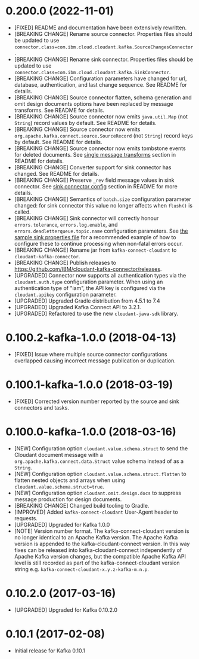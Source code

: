 # 0.200.0 (2022-11-01)

- [FIXED] README and documentation have been extensively rewritten.
- [BREAKING CHANGE] Rename source connector. Properties files should be updated to
  use `connector.class=com.ibm.cloud.cloudant.kafka.SourceChangesConnector`.
- [BREAKING CHANGE] Rename sink connector. Properties files should be updated to
  use `connector.class=com.ibm.cloud.cloudant.kafka.SinkConnector`.
- [BREAKING CHANGE] Configuration parameters have changed for url, database, authentication, and last change sequence.
  See README for details.
- [BREAKING CHANGE] Source connector flatten, schema generation and omit design documents options have been replaced by
  message transforms. See README for details.
- [BREAKING CHANGE] Source connector now emits `java.util.Map` (not `String`) record values by default. See README for
  details.
- [BREAKING CHANGE] Source connector now emits `org.apache.kafka.connect.source.SourceRecord` (not `String`) record keys
  by default. See README for details.
- [BREAKING CHANGE] Source connector now emits tombstone events for deleted documents.
  See [single message transforms](README.md#single-message-transforms) section in README for details.
- [BREAKING CHANGE] Converter support for sink connector has changed. See README for details.
- [BREAKING CHANGE] Preserve `_rev` field message values in sink connector.
  See [sink connector config](README.md#converter-configuration-sink-connector) section in README for more details.
- [BREAKING CHANGE] Semantics of `batch.size` configuration parameter changed: for sink connector this value no longer
  affects when `flush()` is called.
- [BREAKING CHANGE] Sink connector will correctly honour `errors.tolerance`, `errors.log.enable`,
  and `errors.deadletterqueue.topic.name` configuration parameters.
  See [the sample sink properties file](docs/connect-cloudant-sink-example.properties) for a recommended example of how
  to configure these to continue processing when non-fatal errors occur.
- [BREAKING CHANGE] Rename jar from `kafka-connect-cloudant` to `cloudant-kafka-connector`.
- [BREAKING CHANGE] Publish releases to https://github.com/IBM/cloudant-kafka-connector/releases.
- [UPGRADED] Connector now supports all authentication types via the `cloudant.auth.type` configuration parameter. When
  using an authentication type of "iam", the API key is configured via the `cloudant.apikey` configuration parameter.
- [UPGRADED] Upgraded Gradle distribution from 4.5.1 to 7.4
- [UPGRADED] Upgraded Kafka Connect API to 3.2.1.
- [UPGRADED] Refactored to use the new `cloudant-java-sdk` library.

# 0.100.2-kafka-1.0.0 (2018-04-13)

- [FIXED] Issue where multiple source connector configurations overlapped causing incorrect message
 publication or duplication.

# 0.100.1-kafka-1.0.0 (2018-03-19)

- [FIXED] Corrected version number reported by the source and sink connectors and tasks.

# 0.100.0-kafka-1.0.0 (2018-03-16)

- [NEW] Configuration option `cloudant.value.schema.struct` to send the Cloudant document message
 with a `org.apache.kafka.connect.data.Struct` value schema instead of as a `String`.
- [NEW] Configuration option `cloudant.value.schema.struct.flatten` to flatten nested objects and
 arrays when using `cloudant.value.schema.struct=true`.
 - [NEW] Configuration option `cloudant.omit.design.docs` to suppress message production for design
 documents.
- [BREAKING CHANGE] Changed build tooling to Gradle.
- [IMPROVED] Added `kafka-connect-cloudant` User-Agent header to requests.
- [UPGRADED] Upgraded for Kafka 1.0.0
- [NOTE] Version number format. The kafka-connect-cloudant version is no longer identical
 to an Apache Kafka version. The Apache Kafka version is appended to the kafka-cloudant-connect
 version. In this way fixes can be released into kafka-cloudant-connect independently of Apache Kafka
 version changes, but the compatible Apache Kafka API level is still recorded as part of the
 kafka-connect-cloudant version string e.g. `kafka-connect-cloudant-x.y.z-kafka-m.n.p`.

# 0.10.2.0 (2017-03-16)

- [UPGRADED] Upgraded for Kafka 0.10.2.0

# 0.10.1 (2017-02-08)

- Initial release for Kafka 0.10.1
